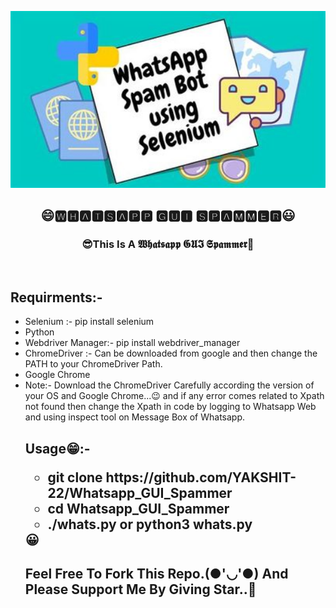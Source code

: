 <a href="#"><img width="100%" height="60%" src="wp.jpg" height="175px"/></a>
<h2 align="center">😄🆆🅷🅰🆃🆂🅰🅿🅿 🅶🆄🅸 🆂🅿🅰🅼🅼🅴🆁😃</h2>
<h3 align="center">😎This Is A 𝖂𝖍𝖆𝖙𝖘𝖆𝖕𝖕 𝕲𝖀𝕴 𝕾𝖕𝖆𝖒𝖒𝖊𝖗🤖</h3>
<br>
<p>
<h2>Requirments:-</h2>
<ul>
<li>Selenium :- pip install selenium</li>
<li>Python</li>
<li>Webdriver Manager:- pip install webdriver_manager</li>
<li>ChromeDriver :- Can be downloaded from google and then change the PATH to your ChromeDriver Path.</li>
<li>Google Chrome</li>
<li>Note:- Download the ChromeDriver Carefully according the version of your OS and Google Chrome...😉 and if any error comes related to Xpath not found then change the Xpath in code by logging to Whatsapp Web and using inspect tool on Message Box of Whatsapp.
<p align="center">
<h2>Usage😁:-
<ul>
<li>git clone https://github.com/YAKSHIT-22/Whatsapp_GUI_Spammer</li>
<li>cd Whatsapp_GUI_Spammer</li>
<li>./whats.py or python3 whats.py</li>
</ul>
😀
<br>
</p>
<h2>Feel Free To Fork This Repo.(●'◡'●) And Please Support Me By Giving Star..🎇</h2>